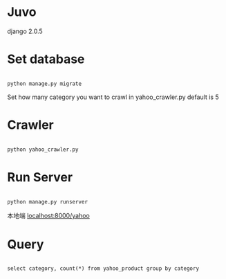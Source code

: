 # Juvo

django 2.0.5

# Set database
```python

python manage.py migrate

```

Set how many category you want to crawl in yahoo_crawler.py
default is 5

# Crawler
```python

python yahoo_crawler.py

```

# Run Server
```python

python manage.py runserver

```

本地端
<localhost:8000/yahoo>

# Query
```sqlite3

select category, count(*) from yahoo_product group by category

```
